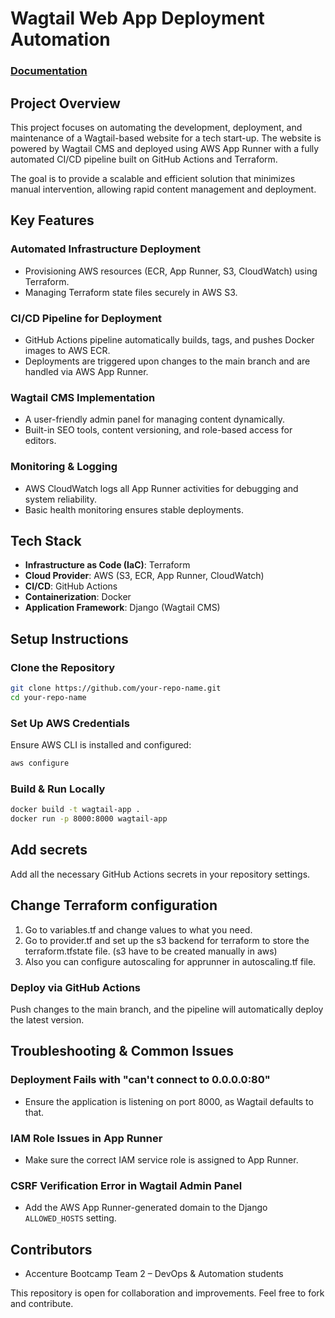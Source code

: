 # Wagtail Web App Deployment Automation 

### [Documentation](https://docs.google.com/document/d/1pGZhLO8rN69eQyHd8a6YEKhT17V5GSBGqogni_wwsXQ/edit?usp=sharing) 

## Project Overview
This project focuses on automating the development, deployment, and maintenance of a Wagtail-based website for a tech start-up. The website is powered by Wagtail CMS and deployed using AWS App Runner with a fully automated CI/CD pipeline built on GitHub Actions and Terraform.

The goal is to provide a scalable and efficient solution that minimizes manual intervention, allowing rapid content management and deployment.

## Key Features
### Automated Infrastructure Deployment
- Provisioning AWS resources (ECR, App Runner, S3, CloudWatch) using Terraform.
- Managing Terraform state files securely in AWS S3.

### CI/CD Pipeline for Deployment
- GitHub Actions pipeline automatically builds, tags, and pushes Docker images to AWS ECR.
- Deployments are triggered upon changes to the main branch and are handled via AWS App Runner.

### Wagtail CMS Implementation
- A user-friendly admin panel for managing content dynamically.
- Built-in SEO tools, content versioning, and role-based access for editors.

### Monitoring & Logging
- AWS CloudWatch logs all App Runner activities for debugging and system reliability.
- Basic health monitoring ensures stable deployments.

## Tech Stack
- **Infrastructure as Code (IaC)**: Terraform
- **Cloud Provider**: AWS (S3, ECR, App Runner, CloudWatch)
- **CI/CD**: GitHub Actions
- **Containerization**: Docker
- **Application Framework**: Django (Wagtail CMS)

## Setup Instructions
### Clone the Repository
```bash
git clone https://github.com/your-repo-name.git
cd your-repo-name
```

### Set Up AWS Credentials
Ensure AWS CLI is installed and configured:
```bash
aws configure
```

### Build & Run Locally
```bash
docker build -t wagtail-app .
docker run -p 8000:8000 wagtail-app
```
## Add secrets
Add all the necessary GitHub Actions secrets in your repository settings.

## Change Terraform configuration
1. Go to variables.tf and change values to what you need.
2. Go to provider.tf and set up the s3 backend for terraform to store the terraform.tfstate file. (s3 have to be created manually in aws)
3. Also you can configure autoscaling for apprunner in autoscaling.tf file.

### Deploy via GitHub Actions
Push changes to the main branch, and the pipeline will automatically deploy the latest version.

## Troubleshooting & Common Issues
### Deployment Fails with "can't connect to 0.0.0.0:80"
- Ensure the application is listening on port 8000, as Wagtail defaults to that.

### IAM Role Issues in App Runner
- Make sure the correct IAM service role is assigned to App Runner.

### CSRF Verification Error in Wagtail Admin Panel
- Add the AWS App Runner-generated domain to the Django `ALLOWED_HOSTS` setting.

## Contributors
- Accenture Bootcamp Team 2 – DevOps & Automation students

This repository is open for collaboration and improvements. Feel free to fork and contribute.
